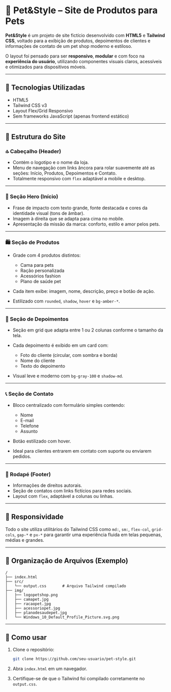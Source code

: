 # 🐾 Pet\&Style – Site de Produtos para Pets

**Pet\&Style** é um projeto de site fictício desenvolvido com **HTML5** e **Tailwind CSS**, voltado para a exibição de produtos, depoimentos de clientes e informações de contato de um pet shop moderno e estiloso.

O layout foi pensado para ser **responsivo**, **modular** e com foco na **experiência do usuário**, utilizando componentes visuais claros, acessíveis e otimizados para dispositivos móveis.

---

## 🔧 Tecnologias Utilizadas

* HTML5
* Tailwind CSS v3
* Layout Flex/Grid Responsivo
* Sem frameworks JavaScript (apenas frontend estático)

---

## 🧱 Estrutura do Site

### 🔝 Cabeçalho (Header)

* Contém o logotipo e o nome da loja.
* Menu de navegação com links âncora para rolar suavemente até as seções: Início, Produtos, Depoimentos e Contato.
* Totalmente responsivo com `flex` adaptável a mobile e desktop.

---

### 🐶 Seção Hero (Início)

* Frase de impacto com texto grande, fonte destacada e cores da identidade visual (tons de âmbar).
* Imagem à direita que se adapta para cima no mobile.
* Apresentação da missão da marca: conforto, estilo e amor pelos pets.

---

### 🛍️ Seção de Produtos

* Grade com 4 produtos distintos:

  * Cama para pets
  * Ração personalizada
  * Acessórios fashion
  * Plano de saúde pet
* Cada item exibe: imagem, nome, descrição, preço e botão de ação.
* Estilizado com `rounded`, `shadow`, `hover` e `bg-amber-*`.

---

### 💬 Seção de Depoimentos

* Seção em grid que adapta entre 1 ou 2 colunas conforme o tamanho da tela.
* Cada depoimento é exibido em um card com:

  * Foto do cliente (circular, com sombra e borda)
  * Nome do cliente
  * Texto do depoimento
* Visual leve e moderno com `bg-gray-100` e `shadow-md`.

---

### 📞 Seção de Contato

* Bloco centralizado com formulário simples contendo:

  * Nome
  * E-mail
  * Telefone
  * Assunto
* Botão estilizado com hover.
* Ideal para clientes entrarem em contato com suporte ou enviarem pedidos.

---

### 👣 Rodapé (Footer)

* Informações de direitos autorais.
* Seção de contatos com links fictícios para redes sociais.
* Layout com `flex`, adaptável a colunas ou linhas.

---

## 📱 Responsividade

Todo o site utiliza utilitários do Tailwind CSS como `md:`, `sm:`, `flex-col`, `grid-cols`, `gap-*` e `px-*` para garantir uma experiência fluida em telas pequenas, médias e grandes.

---

## 📂 Organização de Arquivos (Exemplo)

```plaintext
/
├── index.html
├── src/
│   └── output.css       # Arquivo Tailwind compilado
├── img/
│   ├── logopetshop.png
│   ├── camapet.jpg
│   ├── racaopet.jpg
│   ├── acessoriopet.jpg
│   ├── planodesaudepet.jpg
│   └── Windows_10_Default_Profile_Picture.svg.png
```

---

## 🚀 Como usar

1. Clone o repositório:

   ```bash
   git clone https://github.com/seu-usuario/pet-style.git
   ```
2. Abra `index.html` em um navegador.
3. Certifique-se de que o Tailwind foi compilado corretamente no `output.css`.

